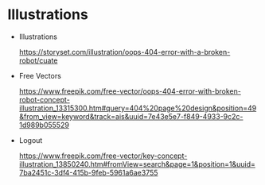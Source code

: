 #   Illustrations

-   Illustrations 

    https://storyset.com/illustration/oops-404-error-with-a-broken-robot/cuate

-   Free Vectors

    https://www.freepik.com/free-vector/oops-404-error-with-broken-robot-concept-illustration_13315300.htm#query=404%20page%20design&position=49&from_view=keyword&track=ais&uuid=7e43e5e7-f849-4933-9c2c-1d989b055529
    
    
-	Logout 
    
    https://www.freepik.com/free-vector/key-concept-illustration_13850240.htm#fromView=search&page=1&position=1&uuid=7ba2451c-3df4-415b-9feb-5961a6ae3755

